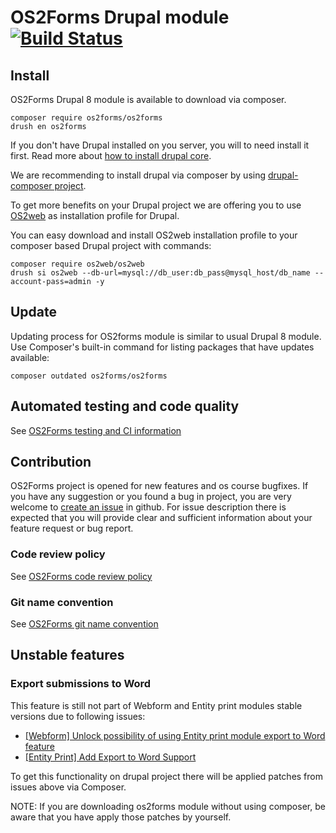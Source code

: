 # OS2Forms Drupal module  [![Build Status](https://travis-ci.org/OS2Forms/os2forms.svg?branch=8.x)](https://travis-ci.org/OS2Forms/os2forms)

## Install

OS2Forms Drupal 8 module is available to download via composer.
```
composer require os2forms/os2forms
drush en os2forms
```

If you don't have Drupal installed on you server, you will to need install it first.
Read more about [how to install drupal core](https://www.drupal.org/docs/8/install).

We are recommending to install drupal via composer by using
[drupal-composer project](https://github.com/drupal-composer/drupal-project).

To get more benefits on your Drupal project we are offering you to use
[OS2web](https://packagist.org/packages/os2web/os2web) as installation
profile for Drupal.

You can easy download and install OS2web installation profile to your
composer based Drupal project with commands:
```
composer require os2web/os2web
drush si os2web --db-url=mysql://db_user:db_pass@mysql_host/db_name --account-pass=admin -y
```

## Update
Updating process for OS2forms module is similar to usual Drupal 8 module.
Use Composer's built-in command for listing packages that have updates available:

```
composer outdated os2forms/os2forms
```
## Automated testing and code quality
See [OS2Forms testing and CI information](https://github.com/OS2Forms/docs#testing-and-ci)

## Contribution

OS2Forms project is opened for new features and os course bugfixes.
If you have any suggestion or you found a bug in project, you are very welcome
to [create an issue](https://github.com/OS2Forms/os2forms/issues) in github.
For issue description there is expected that you will provide clear and
sufficient information about your feature request or bug report.

### Code review policy
See [OS2Forms code review policy](https://github.com/OS2Forms/docs#code-review)

### Git name convention
See [OS2Forms git name convention](https://github.com/OS2Forms/docs#git-guideline)

## Unstable features
### Export submissions to Word
This feature is still not part of Webform and Entity print modules stable versions
due to following issues:
* [[Webform] Unlock possibility of using Entity print module export to Word feature](https://www.drupal.org/project/webform/issues/3096552)
* [[Entity Print] Add Export to Word Support](https://www.drupal.org/project/entity_print/issues/2733781)

To get this functionality on drupal project there will be applied patches from issues above via Composer.

NOTE: If you are downloading os2forms module without using composer, be aware that you have apply those patches by yourself.
